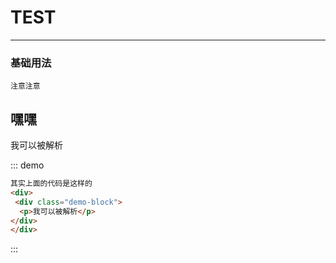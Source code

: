 # TEST

---

### 基础用法

`注意注意`

## 嘿嘿

<div class="demo-block">
  <p>我可以被解析</p>
</div>

::: demo

```html
其实上面的代码是这样的
<div>
 <div class="demo-block">
  <p>我可以被解析</p>
</div>
</div>
```

:::
